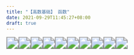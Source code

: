 ```yaml
---
title: "【高数基础】 函数"
date: 2021-09-29T11:45:27+08:00
draft: true
---
```


<img src="https://blog.clayliu.com/post/img/math/math_baisc/function/%E3%80%90%E9%AB%98%E6%95%B0%E5%9F%BA%E7%A1%80%E3%80%91-%E5%87%BD%E6%95%B0_00001.png" style="zoom:200%;" /><img src="https://blog.clayliu.com/post/img/math/math_baisc/function/%E3%80%90%E9%AB%98%E6%95%B0%E5%9F%BA%E7%A1%80%E3%80%91-%E5%87%BD%E6%95%B0_00002.png" style="zoom:200%;" /><img src="https://blog.clayliu.com/post/img/math/math_baisc/function/%E3%80%90%E9%AB%98%E6%95%B0%E5%9F%BA%E7%A1%80%E3%80%91-%E5%87%BD%E6%95%B0_00003.png" style="zoom:200%;" /><img src="https://blog.clayliu.com/post/img/math/math_baisc/function/%E3%80%90%E9%AB%98%E6%95%B0%E5%9F%BA%E7%A1%80%E3%80%91-%E5%87%BD%E6%95%B0_00004.png" style="zoom:200%;" /><img src="https://blog.clayliu.com/post/img/math/math_baisc/function/%E3%80%90%E9%AB%98%E6%95%B0%E5%9F%BA%E7%A1%80%E3%80%91-%E5%87%BD%E6%95%B0_00005.png" style="zoom:200%;" /><img src="https://blog.clayliu.com/post/img/math/math_baisc/function/%E3%80%90%E9%AB%98%E6%95%B0%E5%9F%BA%E7%A1%80%E3%80%91-%E5%87%BD%E6%95%B0_00006.png" style="zoom:200%;" /><img src="https://blog.clayliu.com/post/img/math/math_baisc/function/%E3%80%90%E9%AB%98%E6%95%B0%E5%9F%BA%E7%A1%80%E3%80%91-%E5%87%BD%E6%95%B0_00007.png" style="zoom:200%;" /><img src="https://blog.clayliu.com/post/img/math/math_baisc/function/%E3%80%90%E9%AB%98%E6%95%B0%E5%9F%BA%E7%A1%80%E3%80%91-%E5%87%BD%E6%95%B0_00008.png" style="zoom:200%;" /><img src="https://blog.clayliu.com/post/img/math/math_baisc/function/%E3%80%90%E9%AB%98%E6%95%B0%E5%9F%BA%E7%A1%80%E3%80%91-%E5%87%BD%E6%95%B0_00009.png" style="zoom:200%;" /><img src="https://blog.clayliu.com/post/img/math/math_baisc/function/%E3%80%90%E9%AB%98%E6%95%B0%E5%9F%BA%E7%A1%80%E3%80%91-%E5%87%BD%E6%95%B0_00010.png" style="zoom:200%;" />

